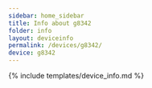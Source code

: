 ```yaml
---
sidebar: home_sidebar
title: Info about g8342
folder: info
layout: deviceinfo
permalink: /devices/g8342/
device: g8342
---
```

{% include templates/device_info.md %}
